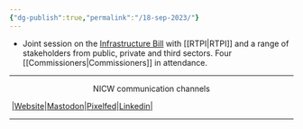 ```yaml
---
{"dg-publish":true,"permalink":"/18-sep-2023/"}
---
```


- Joint session on the [Infrastructure Bill](https://business.senedd.wales/mgIssueHistoryHome.aspx?IId=41502) with [[RTPI\|RTPI]] and a range of stakeholders from public, private and third sectors. Four [[Commissioners\|Commissioners]] in attendance.


***
<p style="text-align: center;">NICW communication channels</p>

󠁧 |[Website](https://nationalinfrastructurecommission.wales)|[Mastodon](https://toot.wales/@NICW)|[Pixelfed](https://pix.toot.wales/NICW)|[Linkedin](https://www.linkedin.com/company/26268509/)|
***

